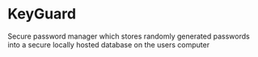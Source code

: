 # KeyGuard
Secure password manager which stores randomly generated passwords into a secure locally hosted database on the users computer
